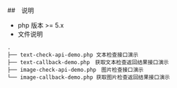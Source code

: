 ##　说明
- php 版本 >= 5.x
- 文件说明

```
.
├── text-check-api-demo.php 文本检查接口演示
├── text-callback-demo.php　获取文本检查返回结果接口演示
├── image-check-api-demo.php　图片检查接口演示
└── image-callback-demo.php 获取图片检查返回结果接口演示
```
